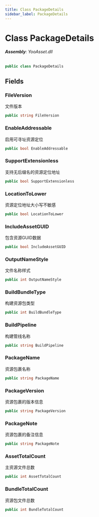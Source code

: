 ```yaml
---
title: Class PackageDetails
sidebar_label: PackageDetails
---
```

# Class PackageDetails


###### **Assembly**: YooAsset.dll

```csharp title="Declaration"
public class PackageDetails
```
## Fields
### FileVersion
文件版本

```csharp title="Declaration"
public string FileVersion
```
### EnableAddressable
启用可寻址资源定位

```csharp title="Declaration"
public bool EnableAddressable
```
### SupportExtensionless
支持无后缀名的资源定位地址

```csharp title="Declaration"
public bool SupportExtensionless
```
### LocationToLower
资源定位地址大小写不敏感

```csharp title="Declaration"
public bool LocationToLower
```
### IncludeAssetGUID
包含资源GUID数据

```csharp title="Declaration"
public bool IncludeAssetGUID
```
### OutputNameStyle
文件名称样式

```csharp title="Declaration"
public int OutputNameStyle
```
### BuildBundleType
构建资源包类型

```csharp title="Declaration"
public int BuildBundleType
```
### BuildPipeline
构建管线名称

```csharp title="Declaration"
public string BuildPipeline
```
### PackageName
资源包裹名称

```csharp title="Declaration"
public string PackageName
```
### PackageVersion
资源包裹的版本信息

```csharp title="Declaration"
public string PackageVersion
```
### PackageNote
资源包裹的备注信息

```csharp title="Declaration"
public string PackageNote
```
### AssetTotalCount
主资源文件总数

```csharp title="Declaration"
public int AssetTotalCount
```
### BundleTotalCount
资源包文件总数

```csharp title="Declaration"
public int BundleTotalCount
```

